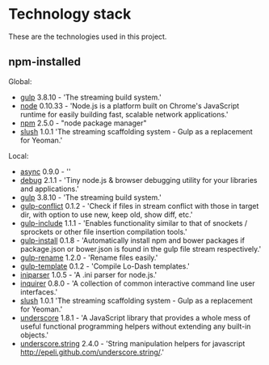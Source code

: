 # Technology stack

These are the technologies used in this project.

## npm-installed

Global:

- [gulp](http://gulpjs.com/) 3.8.10 - 'The streaming build system.'
- [node](http://nodejs.org/) 0.10.33 - 'Node.js is a platform built on Chrome's JavaScript runtime for easily building fast, scalable network applications.'
- [npm](https://npmjs.org/doc/) 2.5.0 - "node package manager"
- [slush](http://slushjs.github.io/#/) 1.0.1 'The streaming scaffolding system - Gulp as a replacement for Yeoman.'

Local:

- [async]() 0.9.0 - ''
- [debug](https://github.com/visionmedia/debug) 2.1.1 - 'Tiny node.js & browser debugging utility for your libraries and applications.'
- [gulp](http://gulpjs.com/) 3.8.10 - 'The streaming build system.'
- [gulp-conflict](https://github.com/slushjs/gulp-conflict) 0.1.2 - 'Check if files in stream conflict with those in target dir, with option to use new, keep old, show diff, etc.'
- [gulp-include](https://github.com/wiledal/gulp-include) 1.1.1 - 'Enables functionality similar to that of snockets / sprockets or other file insertion compilation tools.'
- [gulp-install](https://github.com/slushjs/gulp-install) 0.1.8 - 'Automatically install npm and bower packages if package.json or bower.json is found in the gulp file stream respectively.'
- [gulp-rename](https://github.com/hparra/gulp-rename) 1.2.0 - 'Rename files easily.'
- [gulp-template](https://github.com/sindresorhus/gulp-template) 0.1.2 - 'Compile Lo-Dash templates.'
- [iniparser](https://github.com/shockie/node-iniparser) 1.0.5 - 'A .ini parser for node.js.'
- [inquirer](https://github.com/SBoudrias/Inquirer.js) 0.8.0 - 'A collection of common interactive command line user interfaces.'
- [slush](http://slushjs.github.io/#/) 1.0.1 'The streaming scaffolding system - Gulp as a replacement for Yeoman.'
- [underscore](http://underscorejs.org/) 1.8.1 - 'A JavaScript library that provides a whole mess of useful functional programming helpers without extending any built-in objects.'
- [underscore.string](https://github.com/epeli/underscore.string) 2.4.0 - 'String manipulation helpers for javascript 
http://epeli.github.com/underscore.string/.'

